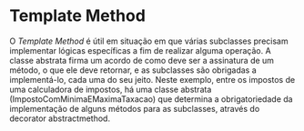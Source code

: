 # Template Method

O _Template Method_ é útil em situação em que várias subclasses precisam implementar lógicas específicas a fim de realizar alguma operação. A classe abstrata firma um acordo de como deve ser a assinatura de um método, o que ele deve retornar, e as subclasses são obrigadas a implementá-lo, cada uma do seu jeito. Neste exemplo, entre os impostos de uma calculadora de impostos, há uma classe abstrata (ImpostoComMinimaEMaximaTaxacao) que determina a obrigatoriedade da implementação de alguns métodos para as subclasses, através do decorator abstractmethod.